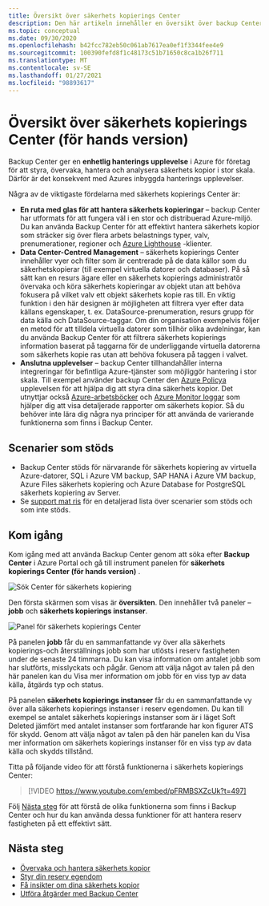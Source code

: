 ```yaml
---
title: Översikt över säkerhets kopierings Center
description: Den här artikeln innehåller en översikt över backup Center för Azure.
ms.topic: conceptual
ms.date: 09/30/2020
ms.openlocfilehash: b42fcc782eb50c061ab7617ea0ef1f3344fee4e9
ms.sourcegitcommit: 100390fefd8f1c48173c51b71650c8ca1b26f711
ms.translationtype: MT
ms.contentlocale: sv-SE
ms.lasthandoff: 01/27/2021
ms.locfileid: "98893617"
---
```

# <a name="overview-of-backup-center-preview"></a>Översikt över säkerhets kopierings Center (för hands version)

Backup Center ger en **enhetlig hanterings upplevelse** i Azure för företag för att styra, övervaka, hantera och analysera säkerhets kopior i stor skala. Därför är det konsekvent med Azures inbyggda hanterings upplevelser.

Några av de viktigaste fördelarna med säkerhets kopierings Center är:

* **En ruta med glas för att hantera säkerhets kopieringar** – backup Center har utformats för att fungera väl i en stor och distribuerad Azure-miljö. Du kan använda Backup Center för att effektivt hantera säkerhets kopior som sträcker sig över flera arbets belastnings typer, valv, prenumerationer, regioner och [Azure Lighthouse](../lighthouse/overview.md) -klienter.
* **Data Center-Centred Management** – säkerhets kopierings Center innehåller vyer och filter som är centrerade på de data källor som du säkerhetskopierar (till exempel virtuella datorer och databaser). På så sätt kan en resurs ägare eller en säkerhets kopierings administratör övervaka och köra säkerhets kopieringar av objekt utan att behöva fokusera på vilket valv ett objekt säkerhets kopie ras till. En viktig funktion i den här designen är möjligheten att filtrera vyer efter data källans egenskaper, t. ex. DataSource-prenumeration, resurs grupp för data källa och DataSource-taggar. Om din organisation exempelvis följer en metod för att tilldela virtuella datorer som tillhör olika avdelningar, kan du använda Backup Center för att filtrera säkerhets kopierings information baserat på taggarna för de underliggande virtuella datorerna som säkerhets kopie ras utan att behöva fokusera på taggen i valvet.
* **Anslutna upplevelser** – backup Center tillhandahåller interna integreringar för befintliga Azure-tjänster som möjliggör hantering i stor skala. Till exempel använder backup Center den [Azure Policya](../governance/policy/overview.md) upplevelsen för att hjälpa dig att styra dina säkerhets kopior. Det utnyttjar också [Azure-arbetsböcker](../azure-monitor/platform/workbooks-overview.md) och [Azure Monitor loggar](../azure-monitor/platform/data-platform-logs.md) som hjälper dig att visa detaljerade rapporter om säkerhets kopior. Så du behöver inte lära dig några nya principer för att använda de varierande funktionerna som finns i Backup Center.

## <a name="supported-scenarios"></a>Scenarier som stöds

* Backup Center stöds för närvarande för säkerhets kopiering av virtuella Azure-datorer, SQL i Azure VM backup, SAP HANA i Azure VM backup, Azure Files säkerhets kopiering och Azure Database for PostgreSQL säkerhets kopiering av Server.
* Se [support mat ris](backup-center-support-matrix.md) för en detaljerad lista över scenarier som stöds och som inte stöds.

## <a name="get-started"></a>Kom igång

Kom igång med att använda Backup Center genom att söka efter **Backup Center** i Azure Portal och gå till instrument panelen för **säkerhets kopierings Center (för hands version)** .

![Sök Center för säkerhets kopiering](./media/backup-center-overview/backup-center-search.png)

Den första skärmen som visas är **översikten**. Den innehåller två paneler – **jobb** och **säkerhets kopierings instanser**.

![Panel för säkerhets kopierings Center](./media/backup-center-overview/backup-center-overview-widgets.png)

På panelen **jobb** får du en sammanfattande vy över alla säkerhets kopierings-och återställnings jobb som har utlösts i reserv fastigheten under de senaste 24 timmarna. Du kan visa information om antalet jobb som har slutförts, misslyckats och pågår. Genom att välja något av talen på den här panelen kan du Visa mer information om jobb för en viss typ av data källa, åtgärds typ och status.

På panelen **säkerhets kopierings instanser** får du en sammanfattande vy över alla säkerhets kopierings instanser i reserv egendomen. Du kan till exempel se antalet säkerhets kopierings instanser som är i läget Soft Deleted jämfört med antalet instanser som fortfarande har kon figurer ATS för skydd. Genom att välja något av talen på den här panelen kan du Visa mer information om säkerhets kopierings instanser för en viss typ av data källa och skydds tillstånd.

Titta på följande video för att förstå funktionerna i säkerhets kopierings Center:

> [!VIDEO https://www.youtube.com/embed/pFRMBSXZcUk?t=497]

Följ [Nästa steg](#next-steps) för att förstå de olika funktionerna som finns i Backup Center och hur du kan använda dessa funktioner för att hantera reserv fastigheten på ett effektivt sätt.

## <a name="next-steps"></a>Nästa steg

* [Övervaka och hantera säkerhets kopior](backup-center-monitor-operate.md)
* [Styr din reserv egendom](backup-center-govern-environment.md)
* [Få insikter om dina säkerhets kopior](backup-center-obtain-insights.md)
* [Utföra åtgärder med Backup Center](backup-center-actions.md)
